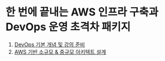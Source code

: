# 한 번에 끝내는 AWS 인프라 구축과 DevOps 운영 초격차 패키지

1. [DevOps 기본 개념 및 강의 준비](part-01/README.md)
2. [AWS 기반 소규모 & 중규모 아키텍트 설계](part-02/README.md)
